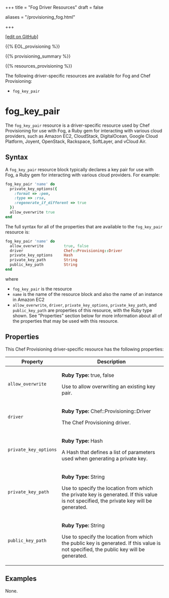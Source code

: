 +++
title = "Fog Driver Resources"
draft = false

aliases = "/provisioning_fog.html"


  
    
    
    
    
+++    

[\[edit on
GitHub\]](https://github.com/chef/chef-web-docs/blob/master/chef_master/source/provisioning_fog.rst)

<meta name="robots" content="noindex">

{{% EOL_provisioning %}}

{{% provisioning_summary %}}

{{% resources_provisioning %}}

The following driver-specific resources are available for Fog and Chef
Provisioning:

-   `fog_key_pair`

fog_key_pair
==============

The `fog_key_pair` resource is a driver-specific resource used by Chef
Provisioning for use with Fog, a Ruby gem for interacting with various
cloud providers, such as Amazon EC2, CloudStack, DigitalOcean, Google
Cloud Platform, Joyent, OpenStack, Rackspace, SoftLayer, and vCloud Air.

Syntax
------

A `fog_key_pair` resource block typically declares a key pair for use
with Fog, a Ruby gem for interacting with various cloud providers. For
example:

``` ruby
fog_key_pair 'name' do
  private_key_options({
    :format => :pem,
    :type => :rsa,
    :regenerate_if_different => true
  })
  allow_overwrite true
end
```

The full syntax for all of the properties that are available to the
`fog_key_pair` resource is:

``` ruby
fog_key_pair 'name' do
  allow_overwrite         true, false
  driver                  Chef::Provisioning::Driver
  private_key_options     Hash
  private_key_path        String
  public_key_path         String
end
```

where

-   `fog_key_pair` is the resource
-   `name` is the name of the resource block and also the name of an
    instance in Amazon EC2
-   `allow_overwrite`, `driver`, `private_key_options`,
    `private_key_path`, and `public_key_path` are properties of this
    resource, with the Ruby type shown. See "Properties" section below
    for more information about all of the properties that may be used
    with this resource.

Properties
----------

This Chef Provisioning driver-specific resource has the following
properties:

<table>
<colgroup>
<col style="width: 25%" />
<col style="width: 75%" />
</colgroup>
<thead>
<tr class="header">
<th>Property</th>
<th>Description</th>
</tr>
</thead>
<tbody>
<tr class="odd">
<td><p><code>allow_overwrite</code></p></td>
<td><p><strong>Ruby Type:</strong> true, false</p>
<p>Use to allow overwriting an existing key pair.</p></td>
</tr>
<tr class="even">
<td><p><code>driver</code></p></td>
<td><p><strong>Ruby Type:</strong> Chef::Provisioning::Driver</p>
<p>The Chef Provisioning driver.</p></td>
</tr>
<tr class="odd">
<td><p><code>private_key_options</code></p></td>
<td><p><strong>Ruby Type:</strong> Hash</p>
<p>A Hash that defines a list of parameters used when generating a private key.</p></td>
</tr>
<tr class="even">
<td><p><code>private_key_path</code></p></td>
<td><p><strong>Ruby Type:</strong> String</p>
<p>Use to specify the location from which the private key is generated. If this value is not specified, the private key will be generated.</p></td>
</tr>
<tr class="odd">
<td><p><code>public_key_path</code></p></td>
<td><p><strong>Ruby Type:</strong> String</p>
<p>Use to specify the location from which the public key is generated. If this value is not specified, the public key will be generated.</p></td>
</tr>
</tbody>
</table>

Examples
--------

None.
